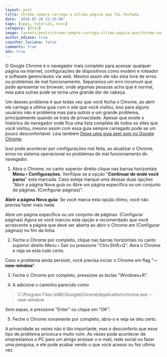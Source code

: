 ```yaml
---
layout: post
title: Chrome sempre carrega a ultima página que foi fechada
date: '2016-07-28 21:25:00'
tags: [apps, tutorial, misc]
category: [misc]
image: /assets/posts/chrome-sempre-carrega-ultima-pagina-que/chrome-sempre-carrega-ultima-pagina-que.jpg
author_ediano: true
coauthor_luciana: false
comments: true
ads: true
---
```


O Google Chrome é o navegador mais completo para acessar qualquer página na internet, configurações de dispositivos como modem e roteador e software gerenciáveis via web. Mesmo assim ele não esta livre de erros ou problemas de mal funcionamento. Separamos um erro incomum que pode apresentar no browser, onde algumas pessoas acha que é normal, mas para outras pode se torna uma grande dor de cabeça.

Um desses problema é que todas vez que você fecha o Chrome, ao abrir ele carrega a ultima guia com o site que você visitou, isso para alguns usuários não é problema mas para outros e um grande problema, principalmente quando se trata de privacidade. Apesar que existe o histórico do navegador onde fica uma lista completa de todos os sites que você visitou, mesmo assim com essa guia sempre carregado pode se um pouco desconfortável. Leia também <a href="http://www.insideblock.com/posts/deixe-uma-guia-sem-som-no-google-chrome.html" target="_blank">Deixe uma guia sem som no Google Chrome</a>.

Isso pode acontecer por configurações mal feita, ao atualizar o Chrome, erros no sistema operacional ou problemas de mal funcionamento do navegador.

1. Abra o Chrome, no canto superior direito clique nas barras horizontais **Menu › Configurações**. Verifique se a opção "**Continuar de onde você parou**" esta marcada. Caso esteja marque uma dessas duas opções "Abrir a página Nova guia ou Abre um página específica ou um conjunto de páginas. (Configurar páginas)".

**Abrir a página Nova guia:** Se você marca esta opção ótimo, você não precisa fazer mais nada.

Abre um página específica ou um conjunto de páginas. (Configurar páginas) Agora se você marcou esta opção e recomendado que você acrescente a página que deve ser aberta ao abrir o Chrome em (Configurar páginas) no fim da linha.

2. Feche o Chrome por completo, clique nas barras horizontais no canto superior direito Menu › Sair ou pressione "Ctrl+Shift+Q". Abra o Chrome e veja se esta tudo certo.

Caso o problema ainda persistir, você precisa iniciar o Chrome em flag "**--new-window**".

3. Feche o Chrome por completo, pressione as teclas "Windows+R".

4. A adicione o caminho parecido como

> C:\Program Files (x86)\Google\Chrome\Application\chrome.exe --new-window

Sem aspas, e pressione "Enter" ou clique em "OK".

5. Feche o Chrome novamente por completo, abra-o e veja se deu certo.

A privacidade as vezes não é tão importante, mas o desconforto que esse tipo de problema provoca e muito ruim. As vezes pode acontecer de emprestamos o PC para um amigo acessar o e-mail, rede social ou fazer uma pesquisa, e ele pode acabar vendo o que você acesso ou fez ultima vez.